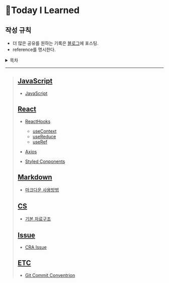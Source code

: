 # 📝Today I Learned

## 작성 규칙

- 더 많은 공유를 원하는 기록은 [블로그](http://s-log.netlify.app/)에 포스팅.
- reference를 명시한다.

<details>
<summary>목차</summary>

- [JavaScript](#javascript)
- [React](#React)
- [Markdown](#markdown)
- [CS](#CS)
- [Issue](#issue)
- [ETC](#etc)
</details>

---

> ## [JavaScript](https://github.com/usgnusmig/TIL/tree/main/JavaScript)
>
> - [JavaScript](https://github.com/usgnusmig/TIL/blob/main/JavaScript/JavaScript.md)
>
> ## [React](https://github.com/usgnusmig/TIL/tree/main/React)
>
> - [ReactHooks](https://github.com/usgnusmig/TIL/blob/main/React/Hooks)
>   - [useContext](https://github.com/usgnusmig/TIL/blob/main/React/Hooks/useContext.md)
>   - [useReduce](https://github.com/usgnusmig/TIL/blob/main/React/Hooks/useReduce.md)
>   - [useRef](https://github.com/usgnusmig/TIL/blob/main/React/Hooks/useRef)
> - [Axios](https://github.com/usgnusmig/TIL/blob/main/React/Axios.md)
>
> - [Styled Conponents](https://github.com/usgnusmig/TIL/blob/main/React/StyledComponents.md)
>
> ## [Markdown](https://github.com/usgnusmig/TIL/tree/main/Markdown)
>
> - [마크다운 사용방법](https://github.com/usgnusmig/TIL/tree/main/Markdown/HowToMarkdown.md)
>
> ## [CS](https://github.com/usgnusmig/TIL/tree/main/CS)
>
> - [기본 자료구조](https://github.com/usgnusmig/TIL/tree/main/CS/DataStructure/Basic.md)
>
> ## [Issue](https://github.com/usgnusmig/TIL/tree/main/Issue)
>
> - [CRA Issue](https://github.com/usgnusmig/TIL/tree/main/Issue/CRAIssue.md)
>
> ## [ETC](https://github.com/usgnusmig/TIL/tree/main/ETC)
>
> - [Git Commit Conventrion](https://github.com/usgnusmig/TIL/tree/main/ETC/GitCommitConventrion.md)

<!-- > ## [Flutter](https://github.com/usgnusmig/TIL/tree/main/Flutter) -->
<!--
> ## [TypeScript](https://github.com/usgnusmig/TIL/tree/main/TypeScript)
>
> - [TypeScript를 사용하는 이유](https://github.com/usgnusmig/TIL/blob/main/TypeScript/WhyTypeScript.md)
>
> - [TypeScript 작업환경 구성](https://github.com/usgnusmig/TIL/blob/main/TypeScript/TypeScriptSetUp.md) -->
